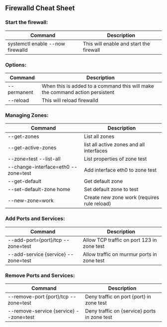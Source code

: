 ## Firewalld Cheat Sheet

### Start the firewall:

|Command|Description|
|----------- | -----------|
|systemctl enable --now firewalld| This will enable and start the firewall|

### Options:

|Command|Description|
|----------- | -----------|
|--permanent| When this is added to a command this will make the command action persistent|
|--reload| This will reload firewalld|

### Managing Zones:

|Command|Description|
|----------- | -----------|
|--get-zones| List all zones|
|--get-active-zones| list all active zones and all interfaces|
|--zone=test --list-all| List properties of zone test|
|--change-interface=eth0 --zone=test| Add interface eth0 to zone test|
|--get-default| Get default zone|
|--set-default-zone home| Set default zone to test|
|--new-zone=work| Create new zone work (requires rule reload)|


### Add Ports and Services:

|Command|Description|
|----------- | -----------|
|--add-port={port}/tcp --zone=test| Allow TCP traffic on port 123 in zone test|
|--add-service {service} --zone=test| Allow traffic on murmur ports in zone test|



### Remove Ports and Services:

|Command|Description|
|----------- | -----------|
|--remove-port {port}/tcp --zone=test| Deny traffic on port {port} in zone test|
|--remove-service {service} --zone=test| Deny traffic on {service} ports in zone test|
